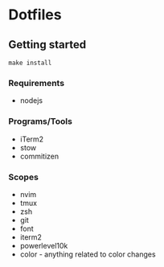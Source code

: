# Dotfiles

## Getting started
```shell
make install
```

### Requirements
- nodejs

### Programs/Tools
- iTerm2
- stow
- commitizen

### Scopes
- nvim
- tmux
- zsh
- git
- font
- iterm2
- powerlevel10k
- color - anything related to color changes
